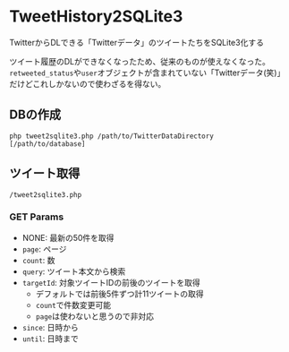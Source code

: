 # TweetHistory2SQLite3
TwitterからDLできる「Twitterデータ」のツイートたちをSQLite3化する

ツイート履歴のDLができなくなったため、従来のものが使えなくなった。  
`retweeted_status`や`user`オブジェクトが含まれていない「Twitterデータ(笑)」だけどこれしかないので使わざるを得ない。

## DBの作成
```
php tweet2sqlite3.php /path/to/TwitterDataDirectory [/path/to/database]
```

## ツイート取得
```
/tweet2sqlite3.php
```

### GET Params
* NONE: 最新の50件を取得
* `page`: ページ
* `count`: 数
* `query`: ツイート本文から検索
* `targetId`: 対象ツイートIDの前後のツイートを取得
    - デフォルトでは前後5件ずつ計11ツイートの取得
    - `count`で件数変更可能
    - `page`は使わないと思うので非対応
* `since`: 日時から
* `until`: 日時まで